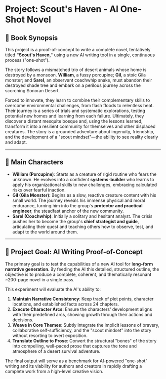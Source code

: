 # Project: Scout's Haven - AI One-Shot Novel

## 📖 Book Synopsis

This project is a proof-of-concept to write a complete novel, tentatively titled **"Scout's Haven,"** using a new AI writing tool in a single, continuous process ("one-shot").

The story follows a mismatched trio of desert animals whose home is destroyed by a monsoon. **William**, a fussy porcupine; **Gil**, a stoic Gila monster; and **Sarel**, an observant coachwhip snake, must abandon their destroyed shade tree and embark on a perilous journey across the scorching Sonoran Desert.

Forced to innovate, they learn to combine their complementary skills to overcome environmental challenges, from flash floods to relentless heat. Their journey is a series of trials and systematic explorations, testing potential new homes and learning from each failure. Ultimately, they discover a distant mesquite bosque and, using the lessons learned, transform it into a resilient community for themselves and other displaced creatures. The story is a grounded adventure about ingenuity, friendship, and the development of a "scout mindset"—the ability to see reality clearly and adapt.

---

## 👥 Main Characters

* **William (Porcupine)**: Starts as a creature of rigid routine who fears the unknown. He evolves into a confident **systems-builder** who learns to apply his organizational skills to new challenges, embracing calculated risks over fearful inaction.
* **Gil (Gila Monster)**: Begins as a slow, reactive creature content with his small world. The journey reveals his immense physical and moral endurance, turning him into the group's **protector and practical engineer**, the steadfast anchor of the new community.
* **Sarel (Coachwhip)**: Initially a solitary and hesitant analyst. The crisis pushes her to become the group's **chief strategist and guide**, articulating their quest and teaching others how to observe, test, and adapt to the world around them.

---

## 🎯 Project Goal: AI Writing Proof-of-Concept

The primary goal is to test the capabilities of a new AI tool for **long-form narrative generation**. By feeding the AI this detailed, structured outline, the objective is to produce a complete, coherent, and thematically resonant ~200-page novel in a single pass.

This experiment will evaluate the AI's ability to:
1.  **Maintain Narrative Consistency**: Keep track of plot points, character locations, and established facts across 24 chapters.
2.  **Execute Character Arcs**: Ensure the characters' development aligns with their predefined arcs, showing growth through their actions and decisions.
3.  **Weave in Core Themes**: Subtly integrate the implicit lessons of bravery, collaborative self-sufficiency, and the "scout mindset" into the story without resorting to overt exposition.
4.  **Translate Outline to Prose**: Convert the structural "bones" of the story into compelling, well-paced prose that captures the tone and atmosphere of a desert survival adventure.

The final output will serve as a benchmark for AI-powered "one-shot" writing and its viability for authors and creators in rapidly drafting a complete work from a high-level creative vision.
